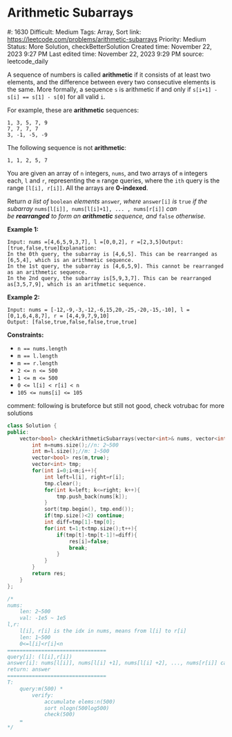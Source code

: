 # Arithmetic Subarrays

#: 1630
Difficult: Medium
Tags: Array, Sort
link: https://leetcode.com/problems/arithmetic-subarrays
Priority: Medium
Status: More Solution, checkBetterSolution
Created time: November 22, 2023 9:27 PM
Last edited time: November 22, 2023 9:29 PM
source: leetcode_daily

A sequence of numbers is called **arithmetic** if it consists of at least two elements, and the difference between every two consecutive elements is the same. More formally, a sequence `s` is arithmetic if and only if `s[i+1] - s[i] == s[1] - s[0]` for all valid `i`.

For example, these are **arithmetic** sequences:

```
1, 3, 5, 7, 9
7, 7, 7, 7
3, -1, -5, -9
```

The following sequence is not **arithmetic**:

```
1, 1, 2, 5, 7
```

You are given an array of `n` integers, `nums`, and two arrays of `m` integers each, `l` and `r`, representing the `m` range queries, where the `ith` query is the range `[l[i], r[i]]`. All the arrays are **0-indexed**.

Return *a list of* `boolean` *elements* `answer`*, where* `answer[i]` *is* `true` *if the subarray* `nums[l[i]], nums[l[i]+1], ... , nums[r[i]]` *can be **rearranged** to form an **arithmetic** sequence, and* `false` *otherwise.*

**Example 1:**

```
Input: nums =[4,6,5,9,3,7], l =[0,0,2], r =[2,3,5]Output:[true,false,true]Explanation:
In the 0th query, the subarray is [4,6,5]. This can be rearranged as [6,5,4], which is an arithmetic sequence.
In the 1st query, the subarray is [4,6,5,9]. This cannot be rearranged as an arithmetic sequence.
In the 2nd query, the subarray is[5,9,3,7]. This can be rearranged as[3,5,7,9], which is an arithmetic sequence.
```

**Example 2:**

```
Input: nums = [-12,-9,-3,-12,-6,15,20,-25,-20,-15,-10], l = [0,1,6,4,8,7], r = [4,4,9,7,9,10]
Output: [false,true,false,false,true,true]

```

**Constraints:**

- `n == nums.length`
- `m == l.length`
- `m == r.length`
- `2 <= n <= 500`
- `1 <= m <= 500`
- `0 <= l[i] < r[i] < n`
- `105 <= nums[i] <= 105`

comment: following is bruteforce but still not good, check votrubac for more solutions

```cpp
class Solution {
public:
    vector<bool> checkArithmeticSubarrays(vector<int>& nums, vector<int>& l, vector<int>& r) {
        int n=nums.size();//n: 2~500
        int m=l.size();//m: 1~500
        vector<bool> res(m,true);
        vector<int> tmp;
        for(int i=0;i<m;i++){
            int left=l[i], right=r[i];
            tmp.clear();
            for(int k=left; k<=right; k++){
                tmp.push_back(nums[k]);
            }
            sort(tmp.begin(), tmp.end());
            if(tmp.size()<2) continue;
            int diff=tmp[1]-tmp[0];
            for(int t=1;t<tmp.size();t++){
                if(tmp[t]-tmp[t-1]!=diff){
                    res[i]=false;
                    break;
                } 
            }
        }
        return res;
    }
};

/*
nums:
    len: 2~500
    val: -1e5 ~ 1e5
l,r:
    l[i], r[i] is the idx in nums, means from l[i] to r[i]
    len: 1~500
    0<=l[i]<r[i]<n
================================
query[i]: (l[i],r[i])
answer[i]: nums[l[i]], nums[l[i] +1], nums[l[i] +2], ..., nums[r[i]] can be rearranged to arithmetic seq
return: answer
================================
T:
    query:m(500) * 
        verify:
            accumulate elems:n(500)
            sort nlogn(500log500)
            check(500)
    =
*/
```